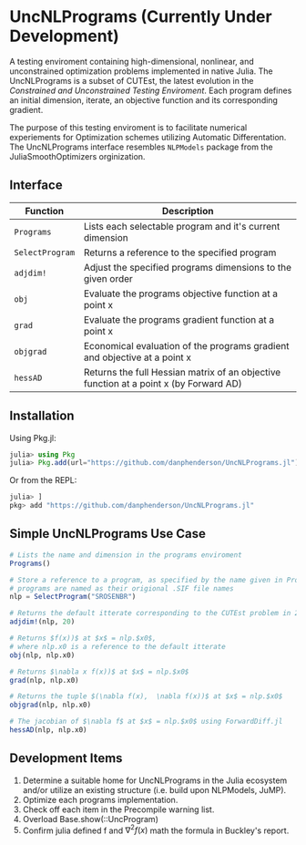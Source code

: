 # UncNLPrograms (Currently Under Development)
A testing enviroment containing high-dimensional, nonlinear, and unconstrained optimization problems implemented in native Julia.
The UncNLPrograms is a subset of CUTEst, the latest evolution in the _Constrained and Unconstrained Testing Enviroment_. Each program defines an initial dimension, iterate, an objective function and its corresponding gradient.

The purpose of this testing enviroment is to facilitate numerical experiements for Optimization schemes utilizing Automatic Differentation.
The UncNLPrograms interface resembles `NLPModels` package from the JuliaSmoothOptimizers orginization.

## Interface
Function           | Description
-------------------|------------
`Programs`		   | Lists each selectable program and it's current dimension 
`SelectProgram`	   | Returns a reference to the specified program
`adjdim!`		   | Adjust the specified programs dimensions to the given order
`obj`			   | Evaluate the programs objective function at a point x
`grad`			   | Evaluate the programs gradient function at a point x
`objgrad`		   | Economical evaluation of the programs gradient and objective at a point x
`hessAD`		   | Returns the full Hessian matrix of an objective function at a point x (by Forward AD)

## Installation
Using Pkg.jl:
```julia
julia> using Pkg
julia> Pkg.add(url="https://github.com/danphenderson/UncNLPrograms.jl")
```  

Or from the REPL:
```julia
julia> ]
pkg> add "https://github.com/danphenderson/UncNLPrograms.jl"
``` 


## Simple UncNLPrograms Use Case
```julia
# Lists the name and dimension in the programs enviroment
Programs() 

# Store a reference to a program, as specified by the name given in Programs()
# programs are named as their origional .SIF file names
nlp = SelectProgram("SROSENBR")

# Returns the default itterate corresponding to the CUTEst problem in 20 dimensions
adjdim!(nlp, 20)

# Returns $f(x))$ at $x$ = nlp.$x0$, 
# where nlp.x0 is a reference to the default itterate
obj(nlp, nlp.x0) 

# Returns $\nabla x f(x))$ at $x$ = nlp.$x0$ 
grad(nlp, nlp.x0)

# Returns the tuple $(\nabla f(x),  \nabla f(x))$ at $x$ = nlp.$x0$ 
objgrad(nlp, nlp.x0)

# The jacobian of $\nabla f$ at $x$ = nlp.$x0$ using ForwardDiff.jl
hessAD(nlp, nlp.x0)
```

## Development Items
1. Determine a suitable home for UncNLPrograms in the Julia ecosystem and/or utilize an existing structure (i.e. build upon NLPModels, JuMP).
2. Optimize each programs implementation.
3. Check off each item in the Precompile warning list.
4. Overload Base.show(::UncProgram)
5. Confirm julia defined f and $\nabla^2 f(x)$ math the formula in Buckley's report.
